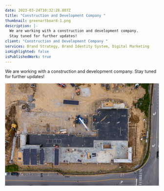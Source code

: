 ```yaml
---
date: 2023-03-24T10:32:28.807Z
title: "Construction and Development Company "
thumbnail: greenartboard-1.png
description: |-
  We are working with a construction and development company. 
  Stay tuned for further updates!
client: "Construction and Development Company "
services: Brand Strategy, Brand Identity System, Digital Marketing
isHighlighted: false
isPublishedWork: true
---
```

We are working with a construction and development company. 
Stay tuned for further updates!



![](adc.jpg)